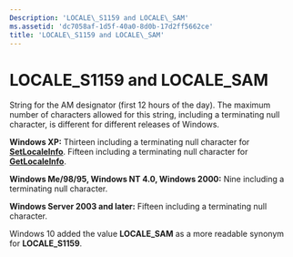 ```yaml
---
Description: 'LOCALE\_S1159 and LOCALE\_SAM'
ms.assetid: 'dc7058af-1d5f-40a0-8d0b-17d2ff5662ce'
title: 'LOCALE\_S1159 and LOCALE\_SAM'
---
```


# LOCALE\_S1159 and LOCALE\_SAM

String for the AM designator (first 12 hours of the day). The maximum number of characters allowed for this string, including a terminating null character, is different for different releases of Windows.

**Windows XP:** Thirteen including a terminating null character for [**SetLocaleInfo**](setlocaleinfo.md). Fifteen including a terminating null character for [**GetLocaleInfo**](getlocaleinfo.md).

**Windows Me/98/95, Windows NT 4.0, Windows 2000:** Nine including a terminating null character.

**Windows Server 2003 and later:** Fifteen including a terminating null character.

Windows 10 added the value **LOCALE\_SAM** as a more readable synonym for **LOCALE\_S1159**.

 

 



